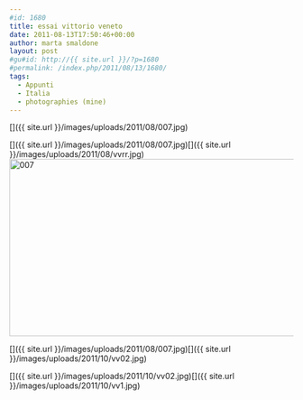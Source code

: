 ```yaml
---
#id: 1680
title: essai vittorio veneto
date: 2011-08-13T17:50:46+00:00
author: marta smaldone
layout: post
#gu#id: http://{{ site.url }}/?p=1680
#permalink: /index.php/2011/08/13/1680/
tags:
  - Appunti
  - Italia
  - photographies (mine)
---
```

[]({{ site.url }}/images/uploads/2011/08/007.jpg)

[]({{ site.url }}/images/uploads/2011/08/007.jpg)[]({{ site.url }}/images/uploads/2011/08/vvrr.jpg)<img class="aligncenter size-full wp-image-1707" title="007" src="{{ site.url }}/images/uploads/2011/08/007.jpg" alt="007" width="510" height="314" srcset="{{ site.url }}/images/uploads/2011/08/007.jpg 510w, {{ site.url }}/images/uploads/2011/08/007-300x185.jpg 300w" sizes="(max-width: 510px) 100vw, 510px" />

[]({{ site.url }}/images/uploads/2011/08/007.jpg)[]({{ site.url }}/images/uploads/2011/10/vv02.jpg)

[]({{ site.url }}/images/uploads/2011/10/vv02.jpg)[]({{ site.url }}/images/uploads/2011/10/vv1.jpg)